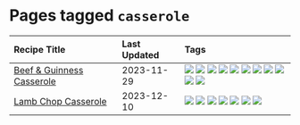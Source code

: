 # Pages tagged `casserole`

|Recipe Title|Last Updated|Tags
|:---|:---|:---|
|[Beef & Guinness Casserole](../recipes/beefandguinnesscasserole.md)|2023-11-29|[![](https://img.shields.io/badge/tag-amazing-d4602a)](../tags/amazing.md) [![](https://img.shields.io/badge/tag-baked-062ab)](../tags/baked.md) [![](https://img.shields.io/badge/tag-beef-427cd)](../tags/beef.md) [![](https://img.shields.io/badge/tag-casserole-d5a11)](../tags/casserole.md) [![](https://img.shields.io/badge/tag-guinness-6d71)](../tags/guinness.md) [![](https://img.shields.io/badge/tag-irish-32613c)](../tags/irish.md) [![](https://img.shields.io/badge/tag-large_quantity-659a8f)](../tags/large_quantity.md) [![](https://img.shields.io/badge/tag-long_cook_time-5d33f3)](../tags/long_cook_time.md) [![](https://img.shields.io/badge/tag-long_prep_time-cb29b)](../tags/long_prep_time.md) [![](https://img.shields.io/badge/tag-messy-8ce73b)](../tags/messy.md) [![](https://img.shields.io/badge/tag-tricky-8344b1)](../tags/tricky.md)|
|[Lamb Chop Casserole](../recipes/lambchopcasserole.md)|2023-12-10|[![](https://img.shields.io/badge/tag-aussie-2b6571)](../tags/aussie.md) [![](https://img.shields.io/badge/tag-baked-062ab)](../tags/baked.md) [![](https://img.shields.io/badge/tag-battered-acbc2f)](../tags/battered.md) [![](https://img.shields.io/badge/tag-casserole-d5a11)](../tags/casserole.md) [![](https://img.shields.io/badge/tag-family-32f6f2)](../tags/family.md) [![](https://img.shields.io/badge/tag-fried-99d437)](../tags/fried.md) [![](https://img.shields.io/badge/tag-lamb-f53bfe)](../tags/lamb.md)|
